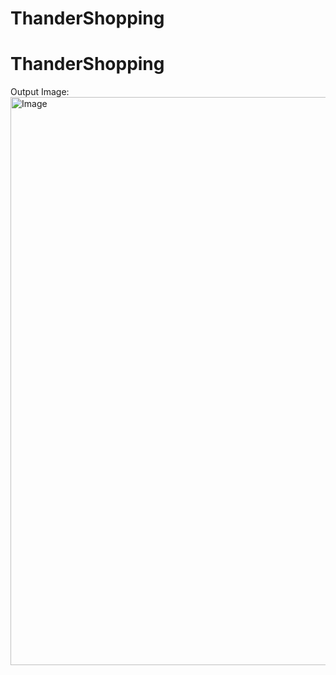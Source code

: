 # ThanderShopping
# ThanderShopping


















Output Image:
<img width="1854" height="909" alt="Image" src="https://github.com/user-attachments/assets/e2b3299b-a598-4880-8f25-a57a200d0bf7" />

